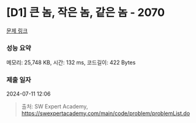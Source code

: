 # [D1] 큰 놈, 작은 놈, 같은 놈 - 2070 

[문제 링크](https://swexpertacademy.com/main/code/problem/problemDetail.do?contestProbId=AV5QQ6qqA40DFAUq) 

### 성능 요약

메모리: 25,748 KB, 시간: 132 ms, 코드길이: 422 Bytes

### 제출 일자

2024-07-11 12:06



> 출처: SW Expert Academy, https://swexpertacademy.com/main/code/problem/problemList.do